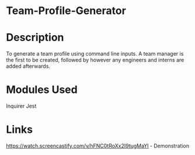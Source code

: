 # Team-Profile-Generator

# Description
To generate a team profile using command line inputs. A team manager is the first to be created, followed by however any engineers and interns are added afterwards.

# Modules Used
Inquirer
Jest

# Links
https://watch.screencastify.com/v/hFNC0tRoXx2I9tugMaYl - Demonstration
